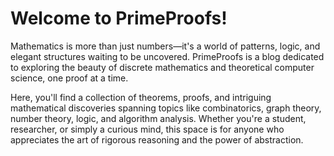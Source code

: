 # Welcome to PrimeProofs!

Mathematics is more than just numbers—it's a world of patterns, logic, and elegant structures waiting to be uncovered. PrimeProofs is a blog dedicated to exploring the beauty of discrete mathematics and theoretical computer science, one proof at a time.

Here, you'll find a collection of theorems, proofs, and intriguing mathematical discoveries spanning topics like combinatorics, graph theory, number theory, logic, and algorithm analysis. Whether you're a student, researcher, or simply a curious mind, this space is for anyone who appreciates the art of rigorous reasoning and the power of abstraction.
